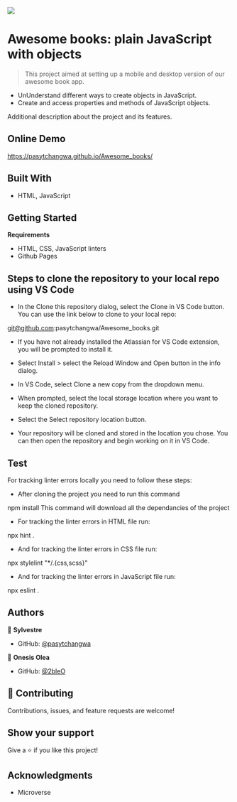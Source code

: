 ![](https://img.shields.io/badge/Microverse-blueviolet)


# Awesome books: plain JavaScript with objects

> This project aimed at setting up a mobile and desktop version of our awesome book app.

- UnUnderstand different ways to create objects in JavaScript.
- Create and access properties and methods of JavaScript objects.

Additional description about the project and its features.

## Online Demo

https://pasytchangwa.github.io/Awesome_books/

## Built With

- HTML, JavaScript

## Getting Started

**Requirements**

- HTML, CSS, JavaScript linters
- Github Pages

## Steps to clone the repository to your local repo using VS Code

- In the Clone this repository dialog, select the Clone in VS Code button. You can use the link below to clone to your local repo:

git@github.com:pasytchangwa/Awesome_books.git

- If you have not already installed the Atlassian for VS Code extension, you will be prompted to install it. 
- Select Install > select the Reload Window and Open button in the info dialog.

- In VS Code, select Clone a new copy from the dropdown menu.

- When prompted, select the local storage location where you want to keep the cloned repository. 

- Select the Select repository location button.

- Your repository will be cloned and stored in the location you chose. You can then open the repository and begin working on it in VS Code.

## Test

For tracking linter errors locally you need to follow these steps:

- After cloning the project you need to run this command

npm install This command will download all the dependancies of the project

- For tracking the linter errors in HTML file run:

npx hint .

- And for tracking the linter errors in CSS file run:

npx stylelint "*/.{css,scss}"

- And for tracking the linter errors in JavaScript file run:

npx eslint .


## Authors

👤 **Sylvestre**

- GitHub: [@pasytchangwa ](https://github.com/pasytchangwa)


👤 **Onesis Olea**

- GitHub: [@2bleO](https://github.com/2bleO)


## 🤝 Contributing

Contributions, issues, and feature requests are welcome!

## Show your support

Give a ⭐️ if you like this project!

## Acknowledgments

- Microverse
